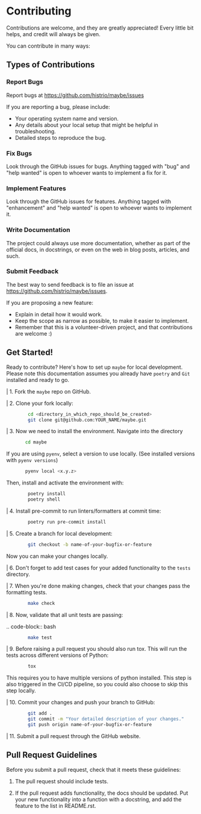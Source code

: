 # Contributing

Contributions are welcome, and they are greatly appreciated! Every little bit
helps, and credit will always be given.

You can contribute in many ways:

## Types of Contributions

### Report Bugs

Report bugs at https://github.com/histrio/maybe/issues

If you are reporting a bug, please include:

* Your operating system name and version.
* Any details about your local setup that might be helpful in troubleshooting.
* Detailed steps to reproduce the bug.

### Fix Bugs

Look through the GitHub issues for bugs. Anything tagged with "bug"
and "help wanted" is open to whoever wants to implement a fix for it.

### Implement Features

Look through the GitHub issues for features. Anything tagged with "enhancement"
and "help wanted" is open to whoever wants to implement it.

### Write Documentation

The project could always use more documentation, whether as part of
the official docs, in docstrings, or even on the web in blog posts, articles,
and such.

### Submit Feedback

The best way to send feedback is to file an issue at
https://github.com/histrio/maybe/issues.

If you are proposing a new feature:

* Explain in detail how it would work.
* Keep the scope as narrow as possible, to make it easier to implement.
* Remember that this is a volunteer-driven project, and that contributions
  are welcome :)

## Get Started!

Ready to contribute? Here's how to set up `maybe` for local
development. Please note this documentation assumes you already have
`poetry` and `Git` installed and ready to go.

| 1. Fork the `maybe` repo on GitHub.

| 2. Clone your fork locally:

```bash
        cd <directory_in_which_repo_should_be_created>
        git clone git@github.com:YOUR_NAME/maybe.git
```

| 3. Now we need to install the environment. Navigate into the directory

```bash
       cd maybe
```

   If you are using ``pyenv``, select a version to use locally. (See installed versions with ``pyenv versions``)

```bash
       pyenv local <x.y.z>
```

   Then, install and activate the environment with:

```bash
        poetry install
        poetry shell
```

| 4. Install pre-commit to run linters/formatters at commit time:

```bash
        poetry run pre-commit install
```

| 5. Create a branch for local development:

```bash
        git checkout -b name-of-your-bugfix-or-feature
```

   Now you can make your changes locally.


| 6. Don't forget to add test cases for your added functionality to the `tests` directory.

| 7. When you're done making changes, check that your changes pass the formatting tests.

```bash
        make check
```

| 8. Now, validate that all unit tests are passing:

   .. code-block:: bash

```bash
        make test
```

| 9. Before raising a pull request you should also run tox. This will run the
   tests across different versions of Python:

```bash
        tox
```

   This requires you to have multiple versions of python installed.
   This step is also triggered in the CI/CD pipeline, so you could also choose to skip this
   step locally.

| 10. Commit your changes and push your branch to GitHub:

```bash
        git add .
        git commit -m "Your detailed description of your changes."
        git push origin name-of-your-bugfix-or-feature
```

| 11. Submit a pull request through the GitHub website.

## Pull Request Guidelines

Before you submit a pull request, check that it meets these guidelines:

1. The pull request should include tests.

2. If the pull request adds functionality, the docs should be updated. Put your
   new functionality into a function with a docstring, and add the feature to
   the list in README.rst.
